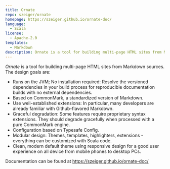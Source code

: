 ```yaml
---
title: Ornate
repo: szeiger/ornate
homepage: https://szeiger.github.io/ornate-doc/
language:
  - Scala
license:
  - Apache-2.0
templates:
  - Markdown
description: Ornate is a tool for building multi-page HTML sites from Markdown sources.
---
```


_Ornate_ is a tool for building multi-page HTML sites from Markdown sources. The design goals are:

- Runs on the JVM; No installation required: Resolve the versioned dependencies in your build process for reproducible documentation builds with no external dependencies.
- Based on CommonMark, a standardized version of Markdown.
- Use well-established extensions: In particular, many developers are already familiar with Github-flavored Markdown.
- Graceful degradation: Some features require proprietary syntax extensions. They should degrade gracefully when processed with a pure CommonMark engine.
- Configuration based on Typesafe Config.
- Modular design: Themes, templates, highlighters, extensions - everything can be customized with Scala code.
- Clean, modern default theme using responsive design for a good user experience on all device from mobile phones to desktop PCs.

Documentation can be found at https://szeiger.github.io/ornate-doc/
